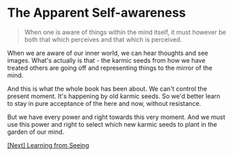 # The Apparent Self-awareness

> When one is aware of things within the mind itself, it must however be both that which perceives and that which is perceived.

When we are aware of our inner world, we can hear thoughts and see images. What's actually is that - the karmic seeds from how we have treated others are going off and representing things to the mirror of the mind.

And this is what the whole book has been about. We can't control the present moment. It's happening by old karmic seeds. So we'd better learn to stay in pure acceptance of the here and now, without resistance.

But we have every power and right towards this very moment. And we must use this power and right to select which new karmic seeds to plant in the garden of our mind.

[\[Next\] Learning from Seeing](/content/90-learning-from-seeing.md)
